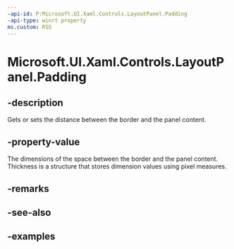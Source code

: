 ```yaml
---
-api-id: P:Microsoft.UI.Xaml.Controls.LayoutPanel.Padding
-api-type: winrt property
ms.custom: RS5
---
```


<!-- Property syntax.
public Thickness Padding { get;  set; }
-->

# Microsoft.UI.Xaml.Controls.LayoutPanel.Padding

## -description

Gets or sets the distance between the border and the panel content.

## -property-value

The dimensions of the space between the border and the panel content. Thickness is a structure that stores dimension values using pixel measures.

## -remarks

## -see-also

## -examples

